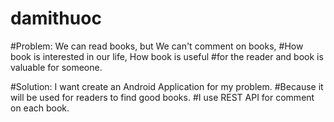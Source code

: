 # damithuoc
#Problem: We can read books, but We can't comment on books, 
#How book is interested in our life, How book is useful 
#for the reader and book is valuable for someone.

#Solution: I want create an Android Application for my problem. 
#Because it will be used for readers to find good books. 
#I use REST API for comment on each book.
